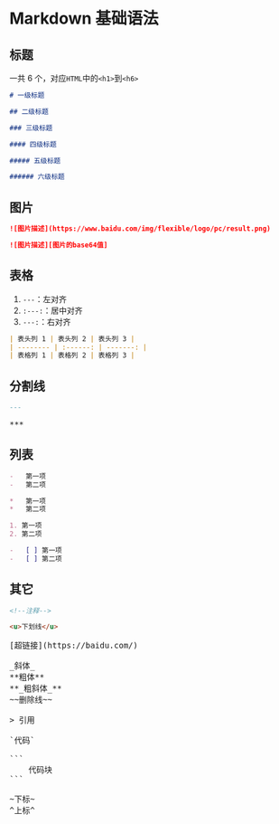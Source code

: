 # Markdown 基础语法

## 标题

一共 6 个，对应`HTML`中的`<h1>`到`<h6>`

```markdown
# 一级标题

## 二级标题

### 三级标题

#### 四级标题

##### 五级标题

###### 六级标题
```

## 图片

```markdown
![图片描述](https://www.baidu.com/img/flexible/logo/pc/result.png)

![图片描述][图片的base64值]
```

## 表格

1. `---`：左对齐
2. `:---:`：居中对齐
3. `---:`：右对齐

```markdown
| 表头列 1 | 表头列 2 | 表头列 3 |
| -------- | :------: | -------: |
| 表格列 1 | 表格列 2 | 表格列 3 |
```

## 分割线

```markdown
---
```

<pre>
***
</pre>

## 列表

```markdown
-   第一项
-   第二项

*   第一项
*   第二项

1. 第一项
2. 第二项

-   [ ] 第一项
-   [ ] 第二项
```

## 其它

```markdown
<!--注释-->

<u>下划线</u>
```

<pre>
[超链接](https://baidu.com/)

_斜体_
**粗体**
**_粗斜体_**
~~删除线~~

> 引用

`代码`

```
    代码块
```

~下标~
^上标^
</pre>
